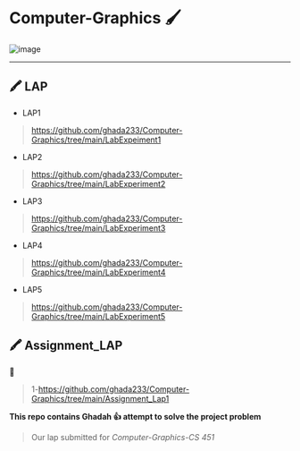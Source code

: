 # Computer-Graphics :paintbrush:



![image](https://user-images.githubusercontent.com/70041510/176472892-384ce35e-ff78-461e-b645-d041c0c0c307.png)




---------------------------------------------------------------------------------------------------------
##  :crayon: LAP
- LAP1 
 >https://github.com/ghada233/Computer-Graphics/tree/main/LabExpeiment1
- LAP2 
 >https://github.com/ghada233/Computer-Graphics/tree/main/LabExperiment2
- LAP3
 >https://github.com/ghada233/Computer-Graphics/tree/main/LabExperiment3
- LAP4
 >https://github.com/ghada233/Computer-Graphics/tree/main/LabExperiment4
- LAP5
 >https://github.com/ghada233/Computer-Graphics/tree/main/LabExperiment5
 
## :crayon:  Assignment_LAP 
:mushroom: 
> 1-https://github.com/ghada233/Computer-Graphics/tree/main/Assignment_Lap1


**This repo contains   Ghadah   :+1:  attempt to solve the project problem**

> Our lap  submitted for _Computer-Graphics-CS 451_
